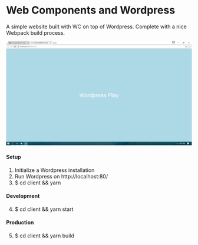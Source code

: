# Web Components and Wordpress
A simple website built with WC on top of Wordpress. Complete with a nice Webpack build process.

![](https://github.com/mini-eggs/Web-Components-and-Wordpress/blob/master/artwork/intro.PNG?raw=true)

#### Setup
1)  Initialize a Wordpress installation
2)  Run Wordpress on http://localhost:80/
3)  $ cd client && yarn

#### Development
4)  $ cd client && yarn start

#### Production
5)  $ cd client && yarn build

